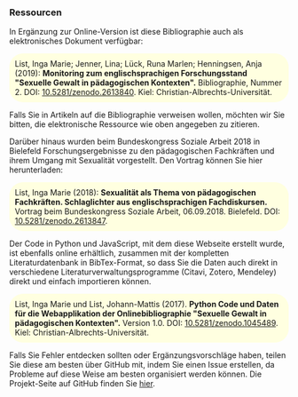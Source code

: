 ### Ressourcen

In Ergänzung zur Online-Version ist diese Bibliographie auch als elektronisches Dokument verfügbar:

<p style="background-color:LightYellow;padding:10px;border-radius:25px;">List, Inga Marie; Jenner, Lina; Lück, Runa Marlen; Henningsen, Anja (2019): <b>Monitoring zum englischsprachigen Forschungsstand "Sexuelle Gewalt in pädagogischen Kontexten".</b> Bibliographie, Nummer 2. DOI: <a href="http://doi.org/10.5281/zenodo.2613840">10.5281/zenodo.2613840</a>. Kiel: Christian-Albrechts-Universität.</p>

Falls Sie in Artikeln auf die Bibliographie verweisen wollen, möchten wir Sie bitten, die elektronische Ressource wie oben angegeben zu zitieren.

Darüber hinaus wurden beim Bundeskongress Soziale Arbeit 2018 in Bielefeld Forschungsergebnisse zu den pädagogischen Fachkräften und ihrem Umgang mit Sexualität vorgestellt. Den Vortrag können Sie hier herunterladen:

<p style="background-color:LightYellow;padding:10px;border-radius:25px;">List, Inga Marie (2018): <b>Sexualität als Thema von pädagogischen Fachkräften. Schlaglichter aus englischsprachigen Fachdiskursen.</b> Vortrag beim Bundeskongress Soziale Arbeit, 06.09.2018. Bielefeld. DOI: <a href="http://doi.org/10.5281/zenodo.2613847">10.5281/zenodo.2613847</a>.</p>

Der Code in Python und JavaScript, mit dem diese Webseite erstellt wurde, ist ebenfalls online erhältlich, zusammen mit der kompletten Literaturdatenbank in BibTex-Format, so dass Sie die Daten auch direkt in verschiedene Literaturverwaltungsprogramme (Citavi, Zotero, Mendeley) direkt und einfach importieren können.

<p style="background-color:LightYellow;padding:10px;border-radius:25px">
List, Inga Marie und List, Johann-Mattis (2017). <b>Python Code und Daten für die Webapplikation der Onlinebibliographie "Sexuelle Gewalt in pädagogischen Kontexten".</b> Version 1.0. DOI: <a href="https://doi.org/10.5281/zenodo.1045489">10.5281/zenodo.1045489</a>. Kiel: Christian-Albrechts-Universität.</p>

Falls Sie Fehler entdecken sollten oder Ergänzungsvorschläge haben, teilen Sie diese am besten über GitHub mit, indem Sie einen Issue erstellen, da Probleme auf diese Weise am besten organisiert werden können. Die Projekt-Seite auf GitHub finden Sie [hier](https://github.com/SeGePae/segepae).

 
